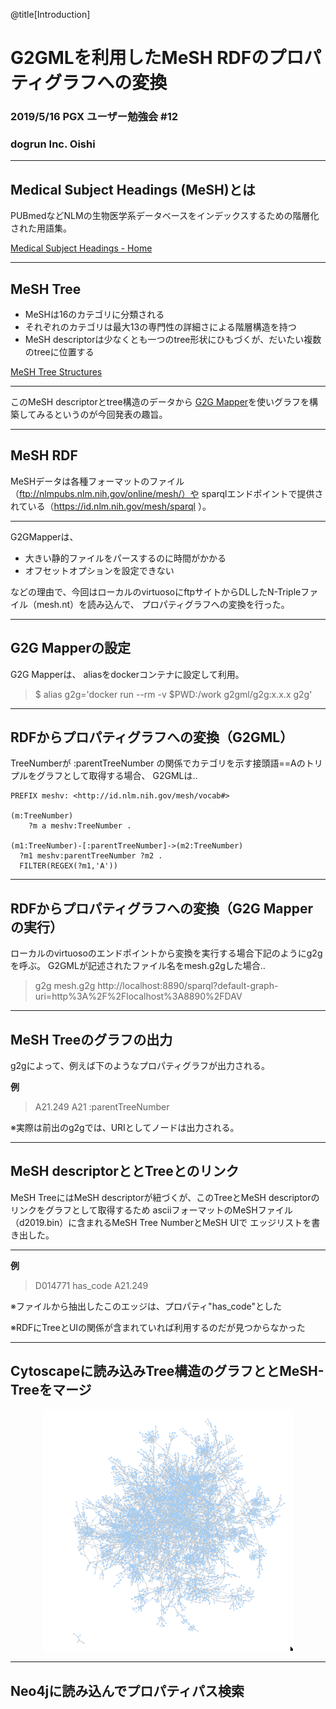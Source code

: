 @title[Introduction]
# G2GMLを利用したMeSH RDFのプロパティグラフへの変換

### 2019/5/16 PGX ユーザー勉強会 #12

### dogrun Inc. Oishi

---
## Medical Subject Headings (MeSH)とは

PUBmedなどNLMの生物医学系データベースをインデックスするための階層化された用語集。

[Medical Subject Headings - Home](https://www.nlm.nih.gov/mesh/meshhome.html)

---
## MeSH Tree

- MeSHは16のカテゴリに分類される
- それぞれのカテゴリは最大13の専門性の詳細さによる階層構造を持つ
- MeSH descriptorは少なくとも一つのtree形状にひもづくが、だいたい複数のtreeに位置する

[MeSH Tree Structures](https://www.nlm.nih.gov/mesh/intro_trees.html)

---

このMeSH descriptorとtree構造のデータから
[G2G Mapper](https://g2gml.readthedocs.io/en/latest/contents/g2gml.html)を使いグラフを構築してみるというのが今回発表の趣旨。

---
## MeSH RDF

MeSHデータは各種フォーマットのファイル（ftp://nlmpubs.nlm.nih.gov/online/mesh/）や
sparqlエンドポイントで提供されている（https://id.nlm.nih.gov/mesh/sparql ）。

---

G2GMapperは、

- 大きい静的ファイルをパースするのに時間がかかる
- オフセットオプションを設定できない

などの理由で、今回はローカルのvirtuosoにftpサイトからDLしたN-Tripleファイル（mesh.nt）を読み込んで、
プロパティグラフへの変換を行った。

---
## G2G Mapperの設定

G2G Mapperは、
aliasをdockerコンテナに設定して利用。


> $ alias g2g='docker run --rm -v $PWD:/work g2gml/g2g:x.x.x g2g'


---
## RDFからプロパティグラフへの変換（G2GML）

TreeNumberが :parentTreeNumber の関係でカテゴリを示す接頭語==Aのトリプルをグラフとして取得する場合、
G2GMLは‥

```sparql
PREFIX meshv: <http://id.nlm.nih.gov/mesh/vocab#>

(m:TreeNumber)
    ?m a meshv:TreeNumber .

(m1:TreeNumber)-[:parentTreeNumber]->(m2:TreeNumber)
  ?m1 meshv:parentTreeNumber ?m2 .
  FILTER(REGEX(?m1,'A'))
```

---
## RDFからプロパティグラフへの変換（G2G Mapperの実行）

ローカルのvirtuosoのエンドポイントから変換を実行する場合下記のようにg2gを呼ぶ。
G2GMLが記述されたファイル名をmesh.g2gした場合‥


> g2g mesh.g2g http://localhost:8890/sparql?default-graph-uri=http%3A%2F%2Flocalhost%3A8890%2FDAV



---
## MeSH Treeのグラフの出力

g2gによって、例えば下のようなプロパティグラフが出力される。

**例**
> A21.249   A21   :parentTreeNumber


※実際は前出のg2gでは、URIとしてノードは出力される。


---
## MeSH descriptorととTreeとのリンク

MeSH TreeにはMeSH descriptorが紐づくが、このTreeとMeSH descriptorのリンクをグラフとして取得するため
asciiフォーマットのMeSHファイル（d2019.bin）に含まれるMeSH Tree NumberとMeSH UIで
エッジリストを書き出した。

---

**例**
> D014771 has_code A21.249

※ファイルから抽出したこのエッジは、プロパティ"has_code"とした

※RDFにTreeとUIの関係が含まれていれば利用するのだが見つからなかった

---
## Cytoscapeに読み込みTree構造のグラフととMeSH-Treeをマージ

<center><img src="https://github.com/dogrunjp/presentation/blob/master/images/mesh_descriptor_and_tree_network.png?raw=true" width=400></center>



---
## Neo4jに読み込んでプロパティパス検索
